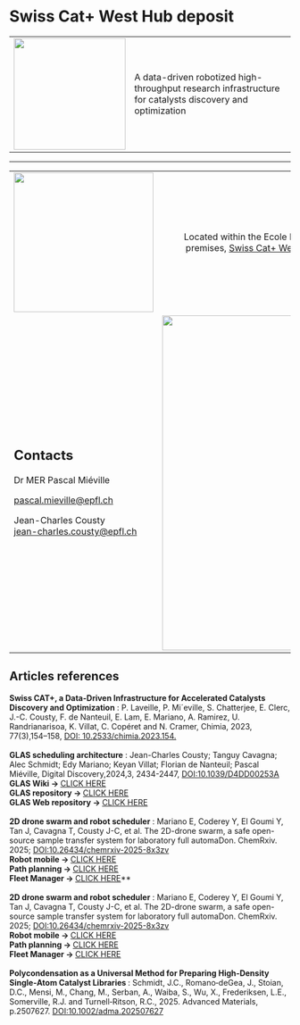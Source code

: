 # Swiss Cat+ West Hub deposit
<table style="border-collapse: collapse; border: none;">
    <tr>
        <td><img width="200px" src="https://images.squarespace-cdn.com/content/v1/6012a0a1f4c67c587a8eff67/d7731755-2fa3-4548-bf1e-5a25182d67ae/Combined+Logo+CAT-ETH-EPFL+%282%29.png?format=1500w"></td>
        <td>A data-driven robotized high-throughput research infrastructure for catalysts discovery and optimization</td>
    </tr>
</table>

<hr />

<table style="border-collapse: collapse; border: none;">
    <tr>
        <td>
            <a href="https://www.epfl.ch/research/facilities/swisscat/">
                <img width="250px" src="https://images.squarespace-cdn.com/content/v1/6012a0a1f4c67c587a8eff67/1612194758597-UAVG9IIBRMXHMYQXDAF3/EPFL_campus_2017-1920x1080.jpg">
            </a>
        </td>
        <td>
            <div style="text-align: center">Located within the Ecole Polytechnique Federale de Lausanne (EPFL) premises, <a href="https://www.epfl.ch/research/facilities/swisscat/">Swiss Cat+ West hub</a> focuses on <b>homogeneous</b> catalysis.</div>
        </td>
    </tr>
    <tr>
        <td>
            <h2>Contacts</h2>
            <div>
            Dr MER Pascal Miéville
            </div>
            <a href="mailto:pascal.mieville@epfl.ch"><p>pascal.mieville@epfl.ch</p></a>
            <div>
            Jean-Charles Cousty
            </div>
            <a href="mailto:jean-charles.cousty@epfl.ch">jean-charles.cousty@epfl.ch</a>
        </td>
        <td>
        <a href="https://www.epfl.ch/research/facilities/swisscat/">
                <img width="600px" src="https://www.epfl.ch/research/facilities/swisscat/wp-content/uploads/Tout-labo-3D-Cad-1024x248.png">
            </a>
        </td>
    </tr>
</table>

<div>
    <h2>Articles references</h2>
    <div></div>
    <div>
    <b>Swiss CAT+, a Data-Driven Infrastructure for Accelerated Catalysts Discovery and Optimization</b> : P. Laveille, P. Mi´eville, S. Chatterjee, E. Clerc, J.-C. Cousty, F. de Nanteuil, E. Lam, E. Mariano, A. Ramirez, U. Randrianarisoa, K. Villat, C. Copéret and N. Cramer, Chimia, 2023, 77(3),154–158, <a href="https://www.doi.org/10.2533/chimia.2023.154">DOI: 10.2533/chimia.2023.154.</a>
    </div>
    <br>
    <div>
    <b>GLAS scheduling architecture</b> : Jean-Charles Cousty; Tanguy Cavagna; Alec Schmidt; Edy Mariano; Keyan Villat; Florian de Nanteuil; Pascal Miéville, Digital Discovery,2024,3, 2434-2447, <a href="https://www.doi.org/10.1039/d4dd00253a">DOI:10.1039/D4DD00253A</a>
    <br>
    <b>GLAS Wiki -> </b><a href="https://github.com/swisscatplus/glas/wiki">CLICK HERE</a>
    <br>
    <b>GLAS repository -> </b><a href="https://github.com/swisscatplus/glas">CLICK HERE</a>
    <br>
    <b>GLAS Web repository -> </b><a href="https://github.com/swisscatplus/glas-web-client">CLICK HERE</a>
    </div>
    <br>
    <div>
    <b>2D drone swarm and robot scheduler</b> : Mariano E, Coderey Y, El Goumi Y, Tan J, Cavagna T, Cousty J-C, et al. The 2D-drone swarm, a safe open-source sample transfer system for laboratory full automaDon. ChemRxiv. 2025; <a href="https://doi.org/10.26434/chemrxiv-2025-8x3zv">DOI:10.26434/chemrxiv-2025-8x3zv</a>
    <br>
    <b>Robot mobile -> </b><a href="https://github.com/swisscatplus/glas/wiki">CLICK HERE</a>
    <br>
    <b>Path planning -> </b><a href="https://github.com/swisscatplus/glas">CLICK HERE</a>
    <br>
    <b>Fleet Manager -> </b><a href="https://github.com/swisscatplus/glas-web-client">CLICK HERE</a>**
    </div>
    <br>
    <div>
    <b>2D drone swarm and robot scheduler</b> : Mariano E, Coderey Y, El Goumi Y, Tan J, Cavagna T, Cousty J-C, et al. The 2D-drone swarm, a safe open-source sample transfer system for laboratory full automaDon. ChemRxiv. 2025; <a href="https://doi.org/10.26434/chemrxiv-2025-8x3zv">DOI:10.26434/chemrxiv-2025-8x3zv</a>
    <br>
    <b>Robot mobile -> </b><a href="https://github.com/swisscatplus/glas/wiki">CLICK HERE</a>
    <br>
    <b>Path planning -> </b><a href="https://github.com/swisscatplus/glas">CLICK HERE</a>
    <br>
    <b>Fleet Manager -> </b><a href="https://github.com/swisscatplus/glas-web-client">CLICK HERE</a>
    </div>
    <br>
    <div>
    <b>Polycondensation as a Universal Method for Preparing High‐Density Single‐Atom Catalyst Libraries </b> : Schmidt, J.C., Romano‐deGea, J., Stoian, D.C., Mensi, M., Chang, M., Serban, A., Waiba, S., Wu, X., Frederiksen, L.E., Somerville, R.J. and Turnell‐Ritson, R.C., 2025. Advanced Materials, p.2507627. <a href="https://doi.org/10.1002/adma.202507627">DOI:10.1002/adma.202507627</a>
    </div> 
</div>

